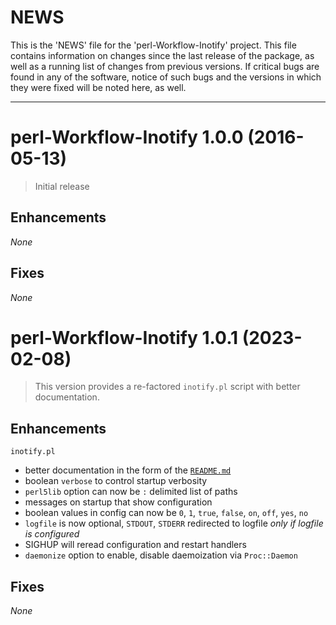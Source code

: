 # NEWS

This is the 'NEWS' file for the 'perl-Workflow-Inotify' project. This file contains
information on changes since the last release of the package, as well as a
running list of changes from previous versions.  If critical bugs are found in
any of the software, notice of such bugs and the versions in which they were
fixed will be noted here, as well.

---

# perl-Workflow-Inotify 1.0.0 (2016-05-13)

> Initial release

## Enhancements

_None_

## Fixes

_None_

# perl-Workflow-Inotify 1.0.1 (2023-02-08)

> This version provides a re-factored `inotify.pl` script with better documentation.

## Enhancements

`inotify.pl`

* better documentation in the form of the [`README.md`](README.md)
* boolean `verbose` to control startup verbosity
* `perl5lib` option can now be `:` delimited list of paths
* messages on startup that show configuration
* boolean values in config can now be `0`, `1`, `true`, `false`, `on`,
  `off`, `yes`, `no`
* `logfile` is now optional, `STDOUT`, `STDERR` redirected to logfile _only if logfile is configured_
* SIGHUP will reread configuration and restart handlers
* `daemonize` option to enable, disable daemoization via
  `Proc::Daemon`
  
## Fixes

_None_
